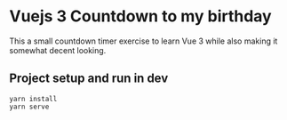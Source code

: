 # Vuejs 3 Countdown to my birthday

This a small countdown timer exercise to learn Vue 3 while also making it somewhat decent looking.

## Project setup and run in dev

```
yarn install
yarn serve
```
